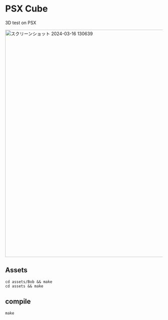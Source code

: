 # PSX Cube

3D test on PSX

<img width="724" alt="スクリーンショット 2024-03-16 130639" src="https://github.com/vivi168/psxcube/assets/1566422/0ac1aebd-3a69-4932-9e17-6a6eb7925681">


## Assets

```
cd assets/Bob && make
cd assets && make
```

## compile

```
make
```
